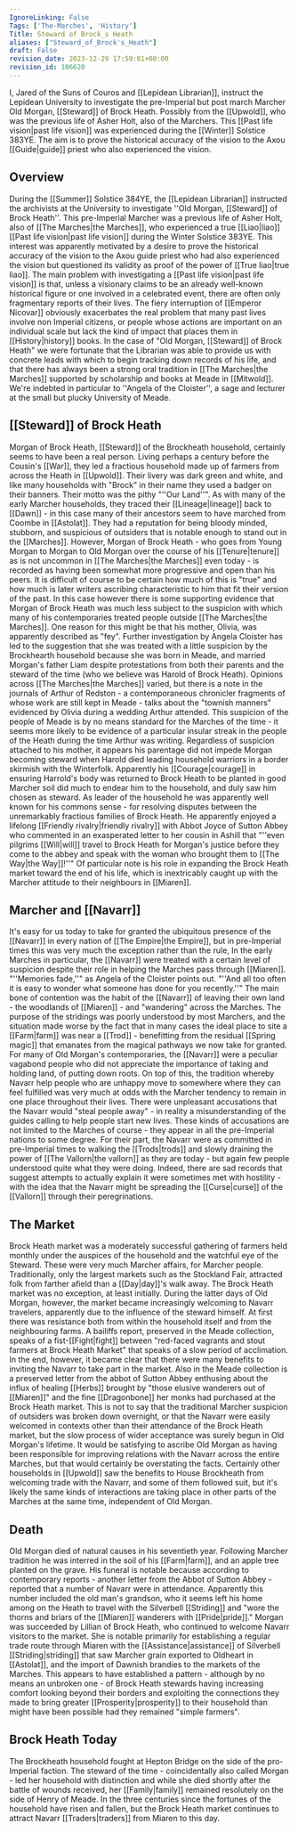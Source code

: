 ```yaml
---
IgnoreLinking: False
Tags: ['The-Marches', 'History']
Title: Steward of Brock_s Heath
aliases: ["Steward_of_Brock's_Heath"]
draft: False
revision_date: 2023-12-29 17:59:01+00:00
revision_id: 106620
---
```


I, Jared of the Suns of Couros and [[Lepidean Librarian]], instruct the Lepidean University to investigate the pre-Imperial but post march Marcher Old Morgan, [[Steward]] of Brock Heath. Possibly from the [[Upwold]], who was the previous life of Asher Holt, also of the Marchers. This [[Past life vision|past life vision]] was experienced during the [[Winter]] Solstice 383YE. The aim is to prove the historical accuracy of the vision to the Axou [[Guide|guide]] priest who also experienced the vision.
## Overview
During the [[Summer]] Solstice 384YE, the [[Lepidean Librarian]] instructed the archivists at the University to investigate ''Old Morgan, [[Steward]] of Brock Heath''. This pre-Imperial Marcher was a previous life of Asher Holt, also of [[The Marches|the Marches]], who experienced a true [[Liao|liao]] [[Past life vision|past life vision]] during the Winter Solstice 383YE. This interest was apparently motivated by a desire to prove the historical accuracy of the vision to the Axou guide priest who had also experienced the vision but questioned its validity as proof of the power of [[True liao|true liao]].
The main problem with investigating a [[Past life vision|past life vision]] is that, unless a visionary claims to be an already well-known historical figure or one involved in a celebrated event, there are often only fragmentary reports of their lives. The fiery interruption of [[Emperor Nicovar]] obviously exacerbates the real problem that many past lives involve non Imperial citizens, or people whose actions are important on an individual scale but lack the kind of impact that places them in [[History|history]] books.
In the case of "Old Morgan, [[Steward]] of Brock Heath" we were fortunate that the Librarian was able to provide us with concrete leads with which to begin tracking down records of his life, and that there has always been a strong oral tradition in [[The Marches|the Marches]] supported by scholarship and books at Meade in [[Mitwold]]. We're indebted in particular to ''Angela of the Cloister'', a sage and lecturer at the small but plucky University of Meade.
## [[Steward]] of Brock Heath
Morgan of Brock Heath, [[Steward]] of the Brockheath household, certainly seems to have been a real person. Living perhaps a century before the Cousin's [[War]], they led a fractious household made up of farmers from across the Heath in [[Upwold]]. Their livery was dark green and white, and like many households with "Brock" in their name they used a badger on their banners. Their motto was the pithy "''Our Land''". As with many of the early Marcher households, they traced their [[Lineage|lineage]] back to [[Dawn]] - in this case many of their ancestors seem to have marched from Coombe in [[Astolat]]. They had a reputation for being bloody minded, stubborn, and suspicious of outsiders that is notable enough to stand out in the [[Marches]].
However, Morgan of Brock Heath - who goes from Young Morgan to Morgan to Old Morgan over the course of his [[Tenure|tenure]] as is not uncommon in [[The Marches|the Marches]] even today - is recorded as having been somewhat more progressive and open than his peers. It is difficult of course to be certain how much of this is "true" and how much is later writers ascribing characteristic to him that fit their version of the past. In this case however there is some supporting evidence that Morgan of Brock Heath was much less subject to the suspicion with which many of his contemporaries treated people outside [[The Marches|the Marches]].
One reason for this might be that his mother, Olivia, was apparently described as "fey". Further investigation by Angela Cloister has led to the suggestion that she was treated with a little suspicion by the Brockhearth household because she was born in Meade, and married Morgan's father Liam despite protestations from both their parents and the steward of the time (who we believe was Harold of Brock Heath). Opinions across [[The Marches|the Marches]] varied, but there is a note in the journals of Arthur of Redston - a contemporaneous chronicler fragments of whose work are still kept in Meade - talks about the "townish manners" evidenced by Olivia during a wedding Arthur attended. This suspicion of the people of Meade is by no means standard for the Marches of the time - it seems more likely to be evidence of a particular insular streak in the people of the Heath during the time Arthur was writing.
Regardless of suspicion attached to his mother, it appears his parentage did not impede Morgan becoming steward when Harold died leading household warriors in a border skirmish with the Winterfolk. Apparently his [[Courage|courage]] in ensuring Harrold's body was returned to Brock Heath to be planted in good Marcher soil did much to endear him to the household, and duly saw him chosen as steward. As leader of the household he was apparently well known for his commons sense - for resolving disputes between the unremarkably fractious families of Brock Heath. He apparently enjoyed a lifelong [[Friendly rivalry|friendly rivalry]] with Abbot Joyce of Sutton Abbey who commented in an exasperated letter to her cousin in Ashill that "''even pilgrims [[Will|will]] travel to Brock Heath for Morgan's justice before they come to the abbey and  speak with the woman who brought them to [[The Way|the Way]]!''"
Of particular note is his role in expanding the Brock Heath market toward the end of his life, which is inextricably caught up with the Marcher attitude to their neighbours in [[Miaren]].
## Marcher and [[Navarr]]
It's easy for us today to take for granted the ubiquitous presence of the [[Navarr]] in every nation of [[The Empire|the Empire]], but in pre-Imperial times this was very much the exception rather than the rule, In the early Marches in particular, the [[Navarr]] were treated with a certain level of suspicion despite their role in helping the Marches pass through [[Miaren]]. "''Memories fade,''" as Angela of the Cloister points out. "''And all too often it is easy to wonder what someone has done for you recently.''" 
The main bone of contention was the habit of the [[Navarr]] of leaving their own land - the woodlands of [[Miaren]] - and "wandering" across the Marches. The purpose of the stridings was poorly understood by most Marchers, and the situation made worse by the fact that in many cases the ideal place to site a [[Farm|farm]] was near a [[Trod]] - benefitting from the residual [[Spring magic]] that emanates from the magical pathways we now take for granted. For many of Old Morgan's contemporaries, the [[Navarr]] were a peculiar vagabond people who did not appreciate the importance of taking and holding land, of putting down roots. 
On top of this, the tradition whereby Navarr help people who are unhappy move to somewhere where they can feel fulfilled was very much at odds with the Marcher tendency to remain in one place throughout their lives. There were unpleasant accusations that the Navarr would "steal people away" - in reality a misunderstanding of the guides calling to help people start new lives. These kinds of accusations are not limited to the Marches of course - they appear in all the pre-Imperial nations to some degree. For their part, the Navarr were as committed in pre-Imperial times to walking the [[Trods|trods]] and slowly draining the power of [[The Vallorn|the vallorn]] as they are today - but again few people understood quite what they were doing. Indeed, there are sad records that suggest attempts to actually explain it were sometimes met with hostility - with the idea that the Navarr might be spreading the [[Curse|curse]] of the [[Vallorn]] through their peregrinations.
## The Market
Brock Heath market was a moderately successful gathering of farmers held monthly under the auspices of the household and the watchful eye of the Steward. These were very much Marcher affairs, for Marcher people. Traditionally, only the largest markets such as the Stockland Fair, attracted folk from farther afield than a [[Day|day]]'s walk away. The Brock Heath market was no exception, at least initially. During the latter days of Old Morgan, however, the market became increasingly welcoming to Navarr travelers, apparently due to the influence of the steward himself.
At first there was resistance both from within the household itself and from the neighbouring farms. A bailiffs report, preserved in the Meade collection, speaks of a fist-[[Fight|fight]] between "red-faced vagrants and stout farmers at Brock Heath Market" that speaks of a slow period of acclimation. In the end, however, it became clear that there were many benefits to inviting the Navarr to take part in the market. Also in the Meade collection is a preserved letter from the abbot of Sutton Abbey enthusing about the influx of healing [[Herbs]] brought by "those elusive wanderers out of [[Miaren]]" and the fine [[Dragonbone]] her monks had purchased at the Brock Heath market.
This is not to say that the traditional Marcher suspicion of outsiders was broken down overnight, or that the Navarr were easily welcomed in contexts other than their attendance of the Brock Heath market, but the slow process of wider acceptance was surely begun in Old Morgan's lifetime. It would be satisfying to ascribe Old Morgan as having been responsible for improving relations with the Navarr across the entire Marches, but that would certainly be overstating the facts. Certainly other households in [[Upwold]] saw the benefits to House Brockheath from welcoming trade with the Navarr, and some of them followed suit, but it's likely the same kinds of interactions are taking place in other parts of the Marches at the same time, independent of Old Morgan. 
## Death
Old Morgan died of natural causes in his seventieth year. Following Marcher tradition he was interred in the soil of his [[Farm|farm]], and an apple tree planted on the grave. His funeral is notable because according to contemporary reports - another letter from the Abbot of Sutton Abbey - reported that a number of Navarr were in attendance. Apparently this number included the old man's grandson, who it seems left his home among on the Heath to travel with the Silverbell [[Striding]] and "wore the thorns and briars of the [[Miaren]] wanderers with [[Pride|pride]]."
Morgan was succeeded by Lillian of Brock Heath, who continued to welcome Navarr visitors to the market.  She is notable primarily for establishing a regular trade route through Miaren with the [[Assistance|assistance]] of Silverbell [[Striding|striding]] that saw Marcher grain exported to Oldheart in [[Astolat]], and the import of Dawnish brandies to the markets of the Marches. This appears to have established a pattern - although by no means an unbroken one - of Brock Heath stewards having increasing comfort looking beyond their borders and exploiting the connections they made to bring greater [[Prosperity|prosperity]] to their household than might have been possible had they remained "simple farmers".
## Brock Heath Today
The Brockheath household fought at Hepton Bridge on the side of the pro-Imperial faction. The steward of the time - coincidentally also called Morgan - led her household with distinction and while she died shortly after the battle of wounds received, her [[Family|family]] remained resolutely on the side of Henry of Meade. In the three centuries since the fortunes of the household have risen and fallen, but the Brock Heath market continues to attract Navarr [[Traders|traders]] from Miaren to this day.